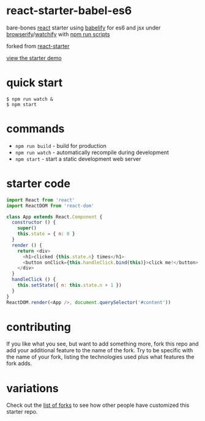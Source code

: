 # react-starter-babel-es6

bare-bones [react](https://facebook.github.io/react/) starter
using [babelify](https://npmjs.com/package/babelify) for es6 and jsx
under [browserify](http://browserify.org)/[watchify](https://npmjs.com/package/watchify)
with [npm run scripts](http://substack.net/task_automation_with_npm_run)

forked from [react-starter](https://github.com/substack/react-starter)

[view the starter demo](http://substack.neocities.org/react_starter_babel_es6.html)

# quick start

```
$ npm run watch &
$ npm start
```

# commands

* `npm run build` - build for production
* `npm run watch` - automatically recompile during development
* `npm start` - start a static development web server

# starter code

``` js
import React from 'react'
import ReactDOM from 'react-dom'

class App extends React.Component {
  constructor () {
    super()
    this.state = { n: 0 }
  }
  render () {
    return <div>
      <h1>clicked {this.state.n} times</h1>
      <button onClick={this.handleClick.bind(this)}>click me!</button>
    </div>
  }
  handleClick () {
    this.setState({ n: this.state.n + 1 })
  }
}
ReactDOM.render(<App />, document.querySelector('#content'))
```

# contributing

If you like what you see, but want to add something more, fork this repo and add
your additional feature to the name of the fork. Try to be specific with the
name of your fork, listing the technologies used plus what features the fork
adds.

# variations

Check out the [list of forks](https://github.com/substack/react-starter/network/members)
to see how other people have customized this starter repo.
